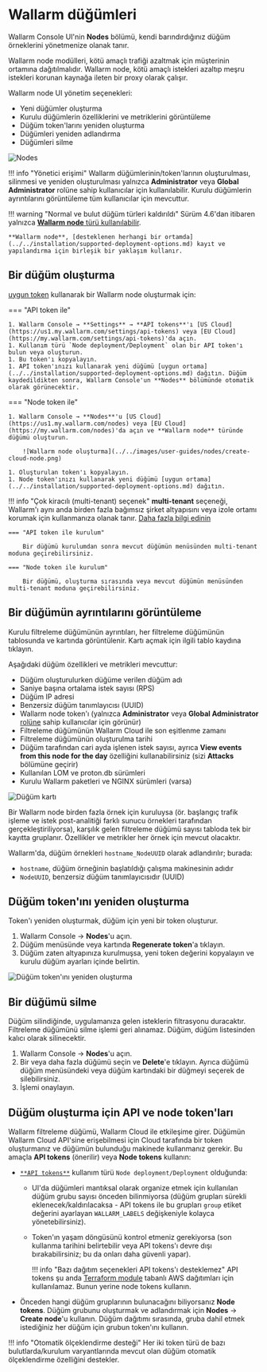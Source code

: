 # Wallarm düğümleri

Wallarm Console UI'nin **Nodes** bölümü, kendi barındırdığınız düğüm örneklerini yönetmenize olanak tanır.

Wallarm node modülleri, kötü amaçlı trafiği azaltmak için müşterinin ortamına dağıtılmalıdır. Wallarm node, kötü amaçlı istekleri azaltıp meşru istekleri korunan kaynağa ileten bir proxy olarak çalışır.

Wallarm node UI yönetim seçenekleri:

* Yeni düğümler oluşturma
* Kurulu düğümlerin özelliklerini ve metriklerini görüntüleme
* Düğüm token'larını yeniden oluşturma
* Düğümleri yeniden adlandırma
* Düğümleri silme

![Nodes](../../images/user-guides/nodes/table-nodes.png)

!!! info "Yönetici erişimi"
    Wallarm düğümlerinin/token'larının oluşturulması, silinmesi ve yeniden oluşturulması yalnızca **Administrator** veya **Global Administrator** rolüne sahip kullanıcılar için kullanılabilir. Kurulu düğümlerin ayrıntılarını görüntüleme tüm kullanıcılar için mevcuttur.

!!! warning "Normal ve bulut düğüm türleri kaldırıldı"
    Sürüm 4.6'dan itibaren yalnızca [**Wallarm node** türü kullanılabilir](../../updating-migrating/older-versions/what-is-new.md#unified-registration-of-nodes-in-the-wallarm-cloud-by-api-tokens).

    **Wallarm node**, [desteklenen herhangi bir ortamda](../../installation/supported-deployment-options.md) kayıt ve yapılandırma için birleşik bir yaklaşım kullanır.

## Bir düğüm oluşturma

[uygun token](#api-and-node-tokens-for-node-creation) kullanarak bir Wallarm node oluşturmak için:

=== "API token ile"

    1. Wallarm Console → **Settings** → **API tokens**'ı [US Cloud](https://us1.my.wallarm.com/settings/api-tokens) veya [EU Cloud](https://my.wallarm.com/settings/api-tokens)'da açın.
    1. Kullanım türü `Node deployment/Deployment` olan bir API token'ı bulun veya oluşturun.
    1. Bu token'ı kopyalayın.
    1. API token'ınızı kullanarak yeni düğümü [uygun ortama](../../installation/supported-deployment-options.md) dağıtın. Düğüm kaydedildikten sonra, Wallarm Console'un **Nodes** bölümünde otomatik olarak görünecektir.

=== "Node token ile"

    1. Wallarm Console → **Nodes**'u [US Cloud](https://us1.my.wallarm.com/nodes) veya [EU Cloud](https://my.wallarm.com/nodes)'da açın ve **Wallarm node** türünde düğümü oluşturun.

        ![Wallarm node oluşturma](../../images/user-guides/nodes/create-cloud-node.png)
    
    1. Oluşturulan token'ı kopyalayın.
    1. Node token'ınızı kullanarak yeni düğümü [uygun ortama](../../installation/supported-deployment-options.md) dağıtın.

!!! info "Çok kiracılı (multi-tenant) seçenek"
    **multi-tenant** seçeneği, Wallarm'ı aynı anda birden fazla bağımsız şirket altyapısını veya izole ortamı korumak için kullanmanıza olanak tanır. [Daha fazla bilgi edinin](../../installation/multi-tenant/overview.md)

    === "API token ile kurulum"

        Bir düğümü kurulumdan sonra mevcut düğümün menüsünden multi-tenant moduna geçirebilirsiniz.

    === "Node token ile kurulum"
    
        Bir düğümü, oluşturma sırasında veya mevcut düğümün menüsünden multi-tenant moduna geçirebilirsiniz.

## Bir düğümün ayrıntılarını görüntüleme

Kurulu filtreleme düğümünün ayrıntıları, her filtreleme düğümünün tablosunda ve kartında görüntülenir. Kartı açmak için ilgili tablo kaydına tıklayın.

Aşağıdaki düğüm özellikleri ve metrikleri mevcuttur:

* Düğüm oluşturulurken düğüme verilen düğüm adı
* Saniye başına ortalama istek sayısı (RPS)
* Düğüm IP adresi
* Benzersiz düğüm tanımlayıcısı (UUID)
* Wallarm node token'ı (yalnızca **Administrator** veya **Global Administrator** [rolüne](../settings/users.md) sahip kullanıcılar için görünür)
* Filtreleme düğümünün Wallarm Cloud ile son eşitlenme zamanı
* Filtreleme düğümünün oluşturulma tarihi
* Düğüm tarafından cari ayda işlenen istek sayısı, ayrıca **View events from this node for the day** özelliğini kullanabilirsiniz (sizi **Attacks** bölümüne geçirir)
* Kullanılan LOM ve proton.db sürümleri
* Kurulu Wallarm paketleri ve NGINX sürümleri (varsa)

![Düğüm kartı](../../images/user-guides/nodes/view-wallarm-node.png)

Bir Wallarm node birden fazla örnek için kuruluysa (ör. başlangıç trafik işleme ve istek post-analitiği farklı sunucu örnekleri tarafından gerçekleştiriliyorsa), karşılık gelen filtreleme düğümü sayısı tabloda tek bir kayıtta gruplanır. Özellikler ve metrikler her örnek için mevcut olacaktır.

Wallarm'da, düğüm örnekleri `hostname_NodeUUID` olarak adlandırılır; burada: 

* `hostname`, düğüm örneğinin başlatıldığı çalışma makinesinin adıdır
* `NodeUUID`, benzersiz düğüm tanımlayıcısıdır (UUID)

## Düğüm token'ını yeniden oluşturma

Token'ı yeniden oluşturmak, düğüm için yeni bir token oluşturur. 

1. Wallarm Console → **Nodes**'u açın.
2. Düğüm menüsünde veya kartında **Regenerate token**'a tıklayın.
3. Düğüm zaten altyapınıza kurulmuşsa, yeni token değerini kopyalayın ve kurulu düğüm ayarları içinde belirtin.

![Düğüm token'ını yeniden oluşturma](../../images/user-guides/nodes/generate-new-token.png)

## Bir düğümü silme

Düğüm silindiğinde, uygulamanıza gelen isteklerin filtrasyonu duracaktır. Filtreleme düğümünü silme işlemi geri alınamaz. Düğüm, düğüm listesinden kalıcı olarak silinecektir.

1. Wallarm Console → **Nodes**'u açın.
1. Bir veya daha fazla düğümü seçin ve **Delete**'e tıklayın. Ayrıca düğümü düğüm menüsündeki veya düğüm kartındaki bir düğmeyi seçerek de silebilirsiniz.
1. İşlemi onaylayın.

<a id="api-and-node-tokens-for-node-creation"></a>
## Düğüm oluşturma için API ve node token'ları

Wallarm filtreleme düğümü, Wallarm Cloud ile etkileşime girer. Düğümün Wallarm Cloud API'sine erişebilmesi için Cloud tarafında bir token oluşturmanız ve düğümün bulunduğu makinede kullanmanız gerekir. Bu amaçla **API tokens** (önerilir) veya **Node tokens** kullanın:

* [`**API tokens**`](../settings/api-tokens.md) kullanım türü `Node deployment/Deployment` olduğunda:

    * UI'da düğümleri mantıksal olarak organize etmek için kullanılan düğüm grubu sayısı önceden bilinmiyorsa (düğüm grupları sürekli eklenecek/kaldırılacaksa - API tokens ile bu grupları `group` etiket değerini ayarlayan `WALLARM_LABELS` değişkeniyle kolayca yönetebilirsiniz).
    * Token'ın yaşam döngüsünü kontrol etmeniz gerekiyorsa (son kullanma tarihini belirtebilir veya API tokens'ı devre dışı bırakabilirsiniz; bu da onları daha güvenli yapar).

        !!! info "Bazı dağıtım seçenekleri API tokens'ı desteklemez"
            API tokens şu anda [Terraform module](../../installation/cloud-platforms/aws/terraform-module/overview.md) tabanlı AWS dağıtımları için kullanılamaz. Bunun yerine node tokens kullanın.

* Önceden hangi düğüm gruplarının bulunacağını biliyorsanız **Node tokens**. Düğüm grubunu oluşturmak ve adlandırmak için **Nodes** → **Create node**'u kullanın. Düğüm dağıtımı sırasında, gruba dahil etmek istediğiniz her düğüm için grubun token'ını kullanın.

!!! info "Otomatik ölçeklendirme desteği"
    Her iki token türü de bazı bulutlarda/kurulum varyantlarında mevcut olan düğüm otomatik ölçeklendirme özelliğini destekler.